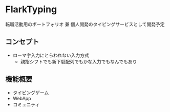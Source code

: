 # FlarkTyping

転職活動用のポートフォリオ
兼
個人開発のタイピングサービスとして開発予定

## コンセプト

+ ローマ字入力にとらわれない入力方式
  + 親指シフトでも新下駄配列でもかな入力でもなんでもあり

## 機能概要

+ タイピングゲーム
+ WebApp
+ コミュニティ
